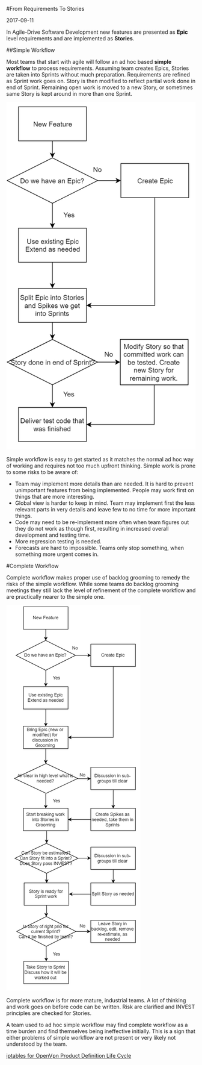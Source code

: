 #From Requirements To Stories

2017-09-11

<!--- tags: agile management -->

In Agile-Drive Software Development new features are presented as **Epic** level requirements and are implemented as **Stories**.

##Simple Workflow

Most teams that start with agile will follow an ad hoc based **simple workflow** to process requirements. Assuming team creates Epics, Stories are taken into Sprints without much preparation. Requirements are refined as Sprint work goes on. Story is then modified to reflect partial work done in end of Sprint. Remaining open work is moved to a new Story, or sometimes same Story is kept around in more than one Sprint.

![](blog/images/req/feat-simple.png)

Simple workflow is easy to get started as it matches the normal ad hoc way of working and requires not too much upfront thinking. Simple work
is prone to some risks to be aware of:

* Team may implement more details than are needed. It is hard to prevent unimportant features from being implemented. People may work first on things that are more interesting.
* Global view is harder to keep in mind. Team may implement first the less relevant parts in very details and leave few to no time for more important things.
* Code may need to be re-implement more often when team figures out they do not work as though first, resulting in increased overall development and testing time.
* More regression testing is needed.
* Forecasts are hard to impossible. Teams only stop something, when something more urgent comes in.


#Complete Workflow

Complete workflow makes proper use of backlog grooming to remedy the risks of the simple workflow. While some teams do backlog grooming meetings they still lack the level of refinement of the complete workflow and are practically nearer to the simple one.

![](blog/images/req/feat.png)

Complete workflow is for more mature, industrial teams. A lot of thinking and work goes on before code can be written. Risk are clarified and INVEST principles are checked for Stories.

A team used to ad hoc simple workflow may find complete workflow as a time burden and find themselves being ineffective initially. This is a sign that either problems of simple workflow are not present or very likely not understood by the team.

<ins class='nfooter'><a rel='prev' id='fprev' href='#blog/2017/2017-10-03-iptables-for-OpenVpn.md'>iptables for OpenVpn</a> <a rel='next' id='fnext' href='#blog/2017/2017-08-10-Product-Definition-Life-Cycle.md'>Product Definition Life Cycle</a></ins>
